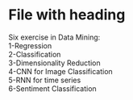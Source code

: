 # File with heading

Six exercise in Data Mining:  
1-Regression  
2-Classification  
3-Dimensionality Reduction  
4-CNN for Image Classification  
5-RNN for time series  
6-Sentiment Classification  
